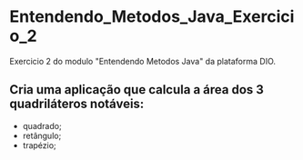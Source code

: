 # Entendendo_Metodos_Java_Exercicio_2
Exercicio 2 do modulo "Entendendo Metodos Java" da plataforma DIO.

## Cria uma aplicação que calcula a área dos 3 quadriláteros notáveis: 
- quadrado;
- retângulo;
- trapézio;
